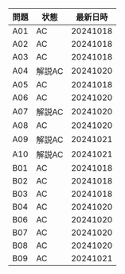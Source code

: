 | 問題 | 状態 | 最新日時 | 
| ---- | ---- | -------- | 
| A01  | AC   | 20241018 | 
| A02  | AC   | 20241018 | 
| A03  | AC   | 20241018 | 
| A04  | 解説AC   | 20241020 | 
| A05  | AC   | 20241018 | 
| A06  | AC   | 20241020 | 
| A07  | 解説AC   | 20241020 | 
| A08  | AC   | 20241020 | 
| A09  | 解説AC   | 20241021 | 
| A10  | 解説AC   | 20241021 | 
| B01  | AC   | 20241018 | 
| B02  | AC   | 20241018 | 
| B03  | AC   | 20241018 | 
| B04  | AC   | 20241020 |  
| B06  | AC   | 20241020 | 
| B07  | AC   | 20241020 | 
| B08  | AC   | 20241020 | 
| B09  | AC   | 20241021 | 
